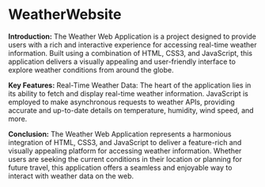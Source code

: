# WeatherWebsite
**Introduction:**
The Weather Web Application is a project designed to provide users with a rich and interactive experience for accessing real-time weather information. Built using a combination of HTML, CSS3, and JavaScript, this application delivers a visually appealing and user-friendly interface to explore weather conditions from around the globe.

**Key Features:**
Real-Time Weather Data:
The heart of the application lies in its ability to fetch and display real-time weather information. JavaScript is employed to make asynchronous requests to weather APIs, providing accurate and up-to-date details on temperature, humidity, wind speed, and more.

**Conclusion:**
The Weather Web Application represents a harmonious integration of HTML, CSS3, and JavaScript to deliver a feature-rich and visually appealing platform for accessing weather information. Whether users are seeking the current conditions in their location or planning for future travel, this application offers a seamless and enjoyable way to interact with weather data on the web.





